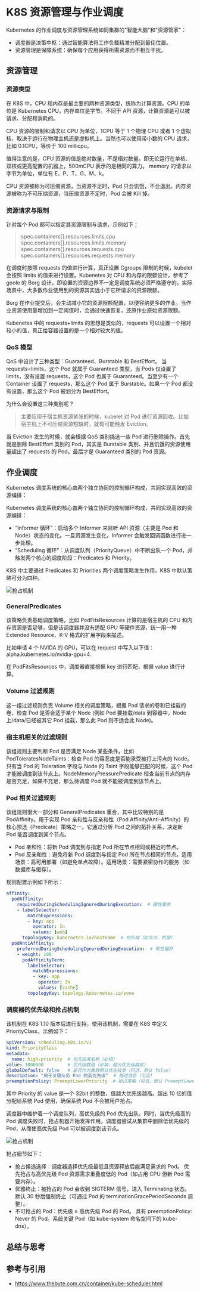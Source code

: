 <!--Copyright © ZOMI 适用于[License](https://github.com/Infrasys-AI/AIInfra)版权许可-->

# K8S 资源管理与作业调度
Kubernetes 的作业调度与资源管理系统如同集群的"智能大脑"和"资源管家"：
- 调度器是决策中枢：通过智能算法将工作负载精准分配到最佳位置。
- 资源管理是保障系统：确保每个应用获得所需资源而不相互干扰。

## 资源管理
### 资源类型
在 K8S 中，CPU 和内存是最主要的两种资源类型，统称为计算资源。CPU 的单位是 Kubernetes CPU，内存单位是字节。不同于 API 资源，计算资源是可以被请求、分配和消耗的。

CPU 资源的限制和请求以 CPU 为单位，1CPU 等于 1 个物理 CPU 或者 1 个虚拟核，取决于运行在物理主机还是虚拟机上。当然也可以使用带小数的 CPU 请求，比如 0.1CPU，等价于 100 millicpu。

值得注意的是，CPU 资源的值是绝对数量，不是相对数量。即无论运行在单核、双核或更高配置的机器上，500mCPU 表示的是相同的算力。
memory 的请求以字节为单位，单位有 E、P、T、G、M、k。

CPU 资源被称为可压缩资源，当资源不足时，Pod 只会饥饿，不会退出。内存资源被称为不可压缩资源，当压缩资源不足时，Pod 会被 Kill 掉。

### 资源请求与限制
针对每个 Pod 都可以指定其资源限制与请求，示例如下：
> spec.containers[].resources.limits.cpu
> spec.containers[].resources.limits.memory
> spec.containers[].resources.requests.cpu
> spec.containers[].resources.requests.memory

在调度时按照 requests 的值进行计算，真正设置 Cgroups 限制的时候，kubelet 会按照 limits 的值来进行设置。Kubenetes 对 CPU 和内存的限额设计，参考了 goole 的 Borg 设计，即设置的资源边界不一定是调度系统必须严格遵守的，实际场景中，大多数作业使用到的资源其实远小于它所请求的资源限额。

Borg 在作业提交后，会主动减小它的资源限额配置，以便容纳更多的作业。当作业资源使用量增加到一定阈值时，会通过快速恢复，还原作业原始资源限额。

Kubenetes 中的 requests+limits 的思想是类似的，requests 可以设置一个相对较小的值，真正给容器设置的是一个相对较大的值。

### QoS 模型
QoS 中设计了三种类型：Guaranteed、Burstable 和 BestEffort。
当 requests=limits，这个 Pod 就属于 Guaranteed 类型，当 Pods 仅设置了 limits，没有设置 requests，这个 Pod 也属于 Guaranteed。当至少有一个 Container 设置了 requests，那么这个 Pod 属于 Burstable。如果一个 Pod 都没有设置，那么这个 Pod 被划分为 BestEffort。

为什么会设置这三种类别呢？
> 主要应用于宿主机资源紧张的时候，kubelet 对 Pod 进行资源回收。比如宿主机上不可压缩资源短缺时，就有可能触发 Eviction。

当 Eviction 发生的时候，就会根据 QoS 类别挑选一些 Pod 进行删除操作。首先就是删除 BestEffort 类别的 Pod，其实是 Burstable 类别、并且饥饿的资源使用量超出了 requests 的 Pod。最后才是 Guaranteed 类别的 Pod 资源。

## 作业调度
Kubernetes 调度系统的核心由两个独立协同的控制循环构成，共同实现高效的资源编排：

Kubernetes 调度系统的核心由两个独立协同的控制循环构成，共同实现高效的资源编排：
- “Informer 循环”：启动多个 Informer 来监听 API 资源（主要是 Pod 和 Node）状态的变化。一旦资源发生变化，Informer 会触发回调函数进行进一步处理。
- “Scheduling 循环”：从调度队列（PriorityQueue）中不断出队一个 Pod，并触发两个核心的调度阶段：Predicates 和 Priority。

K8S 中主要通过 Predicates 和 Priorities 两个调度策略发生作用，K8S 中默认策略可分为四种。

![抢占机制](./images/04schedule.png)
### GeneralPredicates
该策略负责基础调度策略，比如 PodFitsResources 计算的是宿主机的 CPU 和内存资源是否足够，但是该调度器并没有适配 GPU 等硬件资源，统一用一种 Extended Resource、K-V 格式的扩展字段来描述。

比如申请 4 个 NVIDA 的 GPU，可以在 request 中写入以下值：alpha.kubernetes.io/nvidia-gpu=4.

在 PodFitsResources 中，调度器直接根据 key 进行匹配，根据 value 进行计算。

### Volume 过滤规则
这一组过滤规则负责 Volume 相关的调度策略，根据 Pod 请求的卷和已挂载的卷，检查 Pod 是否合适于某个 Node (例如 Pod 要挂载/data 到容器中，Node 上/data/已经被其它 Pod 挂载，那么此 Pod 则不适合此 Node)。

### 宿主机相关的过滤规则
该组规则主要判断 Pod 是否满足 Node 某些条件。比如 PodToleratesNodeTaints：检查 Pod 的容忍度是否能承受被打上污点的 Node。只有当 Pod 的 Toleration 字段与 Node 的 Taint 字段能够匹配的时候，这个 Pod 才能被调度到该节点上。NodeMemoryPressurePredicate 检查当前节点的内存是否充足，如果不充足，那么待调度 Pod 就不能被调度到该节点上。

### Pod 相关过滤规则
该组规则很大一部分和 GeneralPredicates 重合，其中比较特别的是 PodAffinity。用于实现 Pod 亲和性与反亲和性（Pod Affinity/Anti-Affinity）的核心预选（Predicate）策略之一。它通过分析 Pod 之间的拓扑关系，决定新 Pod 能否调度到某个节点。
- Pod 亲和性：将新 Pod 调度到与指定 Pod 所在节点相同或相近的节点。
- Pod 反亲和性：避免将新 Pod 调度到与指定 Pod 所在节点相同的节点。适用场景：高可用部署（如避免单点故障）。适用场景：需要紧密协作的服务（如数据库与缓存）。

规则配置示例如下所示：

```yaml
affinity:
  podAffinity:
    requiredDuringSchedulingIgnoredDuringExecution:  # 硬性要求
    - labelSelector:
        matchExpressions:
        - key: app
          operator: In
          values: [web]
      topologyKey: kubernetes.io/hostname  # 拓扑域（如节点、机架）
  podAntiAffinity:
    preferredDuringSchedulingIgnoredDuringExecution:  # 软性偏好
    - weight: 100
      podAffinityTerm:
        labelSelector:
          matchExpressions:
          - key: app
            operator: In
            values: [cache]
        topologyKey: topology.kubernetes.io/zone

```

### 调度器的优先级和抢占机制
该机制在 K8S 1.10 版本后进行支持，使用该机制，需要在 K8S 中定义 PriorityClass，示例如下：
```yaml
apiVersion: scheduling.k8s.io/v1
kind: PriorityClass
metadata:
  name: high-priority  # 优先级类名称（必填）
value: 1000000         # 优先级数值（必填，越大优先级越高）
globalDefault: false   # 是否作为集群默认优先级类（可选，默认 false）
description: "用于关键业务 Pod 的高优先级"  # 描述信息（可选）
preemptionPolicy: PreemptLowerPriority  # 抢占策略（可选，默认 PreemptLowerPriority）
```
其中 Priority 的 value 是一个 32bit 的整数，值越大优先级越高。超出 10 亿的值分配给系统 Pod 使用，确保系统 Pod 不会被用户抢占。

调度器中维护着一个调度队列，高优先级的 Pod 优先出队。同时，当优先级高的 Pod 调度失败时，抢占机器开始发挥作用。调度器尝试从集群中删除低优先级的 Pod，从而使高优先级 Pod 可以被调度到该节点。

![抢占机制](./images/04depre.png)

抢占细节如下：
- 抢占候选选择：调度器选择优先级最低且资源释放后能满足需求的 Pod。
优先抢占与高优先级 Pod 资源需求重叠度低的 Pod（如占用 CPU 但新 Pod 需要内存）。
- 优雅终止：被抢占的 Pod 会收到 SIGTERM 信号，进入 Terminating 状态。默认 30 秒后强制终止（可通过 Pod 的 terminationGracePeriodSeconds 调整）。
- 不可抢占的 Pod：优先级 ≥ 高优先级 Pod 的 Pod。
具有 preemptionPolicy: Never 的 Pod。系统关键 Pod（如 kube-system 命名空间下的 kube-dns）。

## 总结与思考

## 参考与引用

- https://www.thebyte.com.cn/container/kube-scheduler.html
